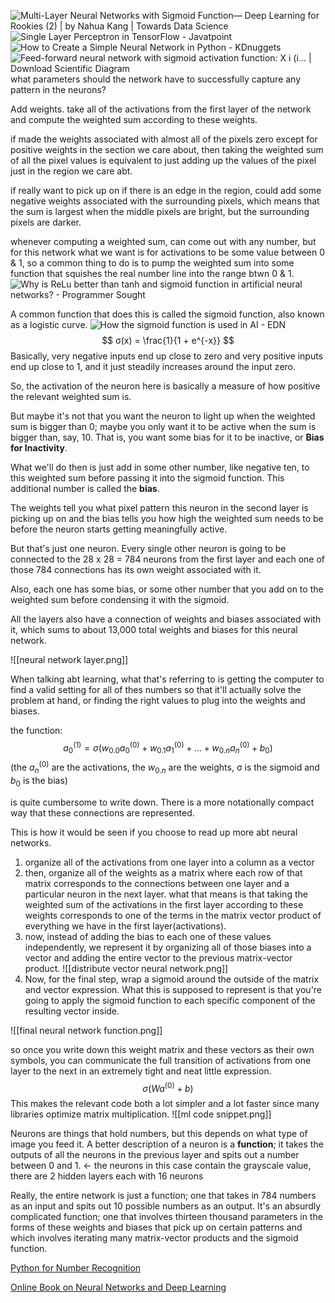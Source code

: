 ![Multi-Layer Neural Networks with Sigmoid Function— Deep Learning for  Rookies (2) | by Nahua Kang | Towards Data Science](https://miro.medium.com/max/12840/1*v88ySSMr7JLaIBjwr4chTw.jpeg)
![Single Layer Perceptron in TensorFlow - Javatpoint](https://static.javatpoint.com/tutorial/tensorflow/images/single-layer-perceptron-in-tensorflow2.png)
![How to Create a Simple Neural Network in Python - KDnuggets](https://www.kdnuggets.com/wp-content/uploads/simple-neural-network.png)
![Feed-forward neural network with sigmoid activation function: X i (i... |  Download Scientific Diagram](https://www.researchgate.net/profile/Aleksandra-Vuckovic/publication/3978633/figure/fig2/AS:394699887136770@1471115194381/Feed-forward-neural-network-with-sigmoid-activation-function-X-i-i-1P-input.png)
what parameters should the network have to successfully capture any pattern in the neurons?

Add weights. take all of the activations from the first layer of the network and compute the weighted sum according to these weights.

if made the weights associated with almost all of the pixels zero except for positive weights in the section we care about, then taking the weighted sum of all the pixel values is equivalent to just adding up the values of the pixel just in the region we care abt.

if really want to pick up on if there is an edge in the region, could add some negative weights associated with the surrounding pixels, which means that the sum is largest when the middle pixels are bright, but the surrounding pixels are darker.

whenever computing a weighted sum, can come out with any number, but for this network what we want is for activations to be some value between 0 & 1, so a common thing to do is to pump the weighted sum into some function that squishes the real number line into the range btwn 0 & 1.
![Why is ReLu better than tanh and sigmoid function in artificial neural  networks? - Programmer Sought](https://programmersought.com/images/974/d43415b88a3e9cbc566c1ad341b18bd6.JPEG)

A common function that does this is called the sigmoid function, also known as a logistic curve.
![How the sigmoid function is used in AI - EDN](https://www.edn.com/wp-content/uploads/media-1311098-f1l.jpg)
$$
σ(x) = \frac{1}{1 + e^{-x}}
$$
Basically, very negative inputs end up close to zero and very positive inputs end up close to 1, and it just steadily increases around the input zero.

So, the activation of the neuron here is basically a measure of how positive the relevant weighted sum is.

But maybe it's not that you want the neuron to light up when the weighted sum is bigger than 0; maybe you only want it to be active when the sum is bigger than, say, 10. That is, you want some bias for it to be inactive, or **Bias for Inactivity**.

What we'll do then is just add in some other number, like negative ten, to this weighted sum before passing it into the sigmoid function. This additional number is called the **bias**.

The weights tell you what pixel pattern this neuron in the second layer is picking up on and the bias tells you how high the weighted sum needs to be before the neuron starts getting meaningfully active.

But that's just one neuron. Every single other neuron is going to be connected to the 28 x 28 = 784 neurons from the first layer and each one of those 784 connections has its own weight associated with it.

Also, each one has some bias, or some other number that you add on to the weighted sum before condensing it with the sigmoid.

All the layers also have a connection of weights and biases associated with it, which sums to about 13,000 total weights and biases for this neural network.

![[neural network layer.png]]

When talking abt learning, what that's referring to is getting the computer to find a valid setting for all of thes numbers so that it'll actually solve the problem at hand, or finding the right values to plug into the weights and biases.

the function:
$$
a_{0}^{(1)} = σ(w_{0.0} a_{0}^{(0)} + w_{0.1} a_{1}^{(0)} + ... + w_{0.n} a_{n}^{(0)} + b_{0})
$$
(the ${a_{n}^{(0)}}$ are the activations, the ${w_{0.n}}$ are the weights, σ is the sigmoid and ${b_{0}}$ is the bias)

is quite cumbersome to write down. There is a more notationally compact way that these connections are represented.

This is how it would be seen if you choose to read up more abt neural networks.

1. organize all of the activations from one layer into a column as a vector
2. then, organize all of the weights as a matrix where each row of that matrix corresponds to the connections between one layer and a particular neuron in the next layer.
		what that means is that taking the weighted sum of the activations in the first layer according to these weights corresponds to one of the terms in the matrix vector product of everything we have in the first layer(activations).
3. now, instead of adding the bias to each one of these values independently, we represent it by organizing all of those biases into a vector and adding the entire vector to the previous matrix-vector product. ![[distribute vector neural network.png]]
4. Now, for the final step, wrap a sigmoid around the outside of the matrix and vector expression. What this is supposed to represent is that you're going to apply the sigmoid function to each specific component of the resulting vector inside.

![[final neural network function.png]]



so once you write down this weight matrix and these vectors as their own symbols, you can communicate the full transition of activations from one layer to the next in an extremely tight and neat little expression.
$$
σ(Wa^{(0)} + b)
$$
This makes the relevant code both a lot simpler and a lot faster since many libraries optimize matrix multiplication.
![[ml code snippet.png]]

Neurons are things that hold numbers, but this depends on what type of image you feed it. A better description of a neuron is a **function**; it takes the outputs of all the neurons in the previous layer and spits out a number between 0 and 1. <- the neurons in this case contain the grayscale value, there are 2 hidden layers each with 16 neurons

Really, the entire network is just a function; one that takes in 784 numbers as an input and spits out 10 possible numbers as an output. It's an absurdly complicated function; one that involves thirteen thousand parameters in the forms of these weights and biases that pick up on certain patterns and which involves iterating many matrix-vector products and the sigmoid function.

[Python for Number Recognition](https://github.com/mnielsen/neural-networks-and-deep-learning)

[Online Book on Neural Networks and Deep Learning](http://neuralnetworksanddeeplearning.com/)